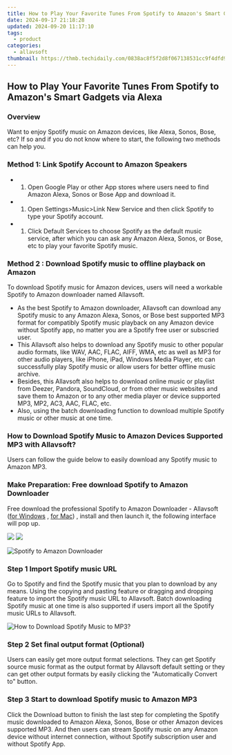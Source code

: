 ```yaml
---
title: How to Play Your Favorite Tunes From Spotify to Amazon's Smart Gadgets via Alexa
date: 2024-09-17 21:18:28
updated: 2024-09-20 11:17:10
tags:
  - product
categories:
  - allavsoft
thumbnail: https://thmb.techidaily.com/0838ac8f5f2d8f067138531cc9f4dfd905cfa9adb1733f1b9948bd185f0bb490.jpg
---
```


## How to Play Your Favorite Tunes From Spotify to Amazon's Smart Gadgets via Alexa

### Overview

Want to enjoy Spotify music on Amazon devices, like Alexa, Sonos, Bose, etc? If so and if you do not know where to start, the following two methods can help you.

### Method 1: Link Spotify Account to Amazon Speakers

* 1. Open Google Play or other App stores where users need to find Amazon Alexa, Sonos or Bose App and download it.
* 1. Open Settings>Music>Link New Service and then click Spotify to type your Spotify account.
* 1. Click Default Services to choose Spotify as the default music service, after which you can ask any Amazon Alexa, Sonos, or Bose, etc to play your favorite Spotify music.

### Method 2 : Download Spotify music to offline playback on Amazon

To download Spotify music for Amazon devices, users will need a workable Spotify to Amazon downloader named Allavsoft.

* As the best Spotify to Amazon downloader, Allavsoft can download any Spotify music to any Amazon Alexa, Sonos, or Bose best supported MP3 format for compatibly Spotify music playback on any Amazon device without Spotify app, no matter you are a Spotify free user or subscried user.
* This Allavsoft also helps to download any Spotify music to other popular audio formats, like WAV, AAC, FLAC, AIFF, WMA, etc as well as MP3 for other audio players, like iPhone, iPad, Windows Media Player, etc can successfully play Spotify music or allow users for better offline music archive.
* Besides, this Allavsoft also helps to download online music or playlist from Deezer, Pandora, SoundCloud, or from other music websites and save them to Amazon or to any other media player or device supported MP3, MP2, AC3, AAC, FLAC, etc.
* Also, using the batch downloading function to download multiple Spotify music or other music at one time.

### How to Download Spotify Music to Amazon Devices Supported MP3 with Allavsoft?

Users can follow the guide below to easily download any Spotify music to Amazon MP3.

### Make Preparation: Free download Spotify to Amazon Downloader

Free download the professional Spotify to Amazon Downloader - Allavsoft ([for Windows](https://tools.techidaily.com/allavsoft/products/) , [for Mac](https://tools.techidaily.com/allavsoft/products/)) , install and then launch it, the following interface will pop up.

[![](https://www.allavsoft.com/how-to/../images/how-to/free-download-win.jpg)](https://tools.techidaily.com/allavsoft/products/) [![](https://www.allavsoft.com/how-to/../images/how-to/free-download-mac.jpg)](https://tools.techidaily.com/allavsoft/products/)

![Spotify to Amazon Downloader](https://www.allavsoft.com/how-to/../images/allavsoft/screen-shot-600.jpg)

### Step 1 Import Spotify music URL

Go to Spotify and find the Spotify music that you plan to download by any means. Using the copying and pasting feature or dragging and dropping feature to import the Spotify music URL to Allavsoft. Batch downloading Spotify music at one time is also supported if users import all the Spotify music URLs to Allavsoft.

![How to Download Spotify Music to MP3?](https://www.allavsoft.com/how-to/../images/how-to/download-rtmp-video/download-rtmp-video.jpg)

### Step 2 Set final output format (Optional)

Users can easily get more output format selections. They can get Spotify source music format as the output format by Allavsoft default setting or they can get other output formats by easily clicking the "Automatically Convert to" button.

### Step 3 Start to download Spotify music to Amazon MP3

Click the Download button to finish the last step for completing the Spotify music downloaded to Amazon Alexa, Sonos, Bose or other Amazon devices supported MP3\. And then users can stream Spotify music on any Amazon device without internet connection, without Spotify subscription user and without Spotify App.

<ins class="adsbygoogle"
     style="display:block"
     data-ad-format="autorelaxed"
     data-ad-client="ca-pub-7571918770474297"
     data-ad-slot="1223367746"></ins>



<ins class="adsbygoogle"
     style="display:block"
     data-ad-client="ca-pub-7571918770474297"
     data-ad-slot="8358498916"
     data-ad-format="auto"
     data-full-width-responsive="true"></ins>
